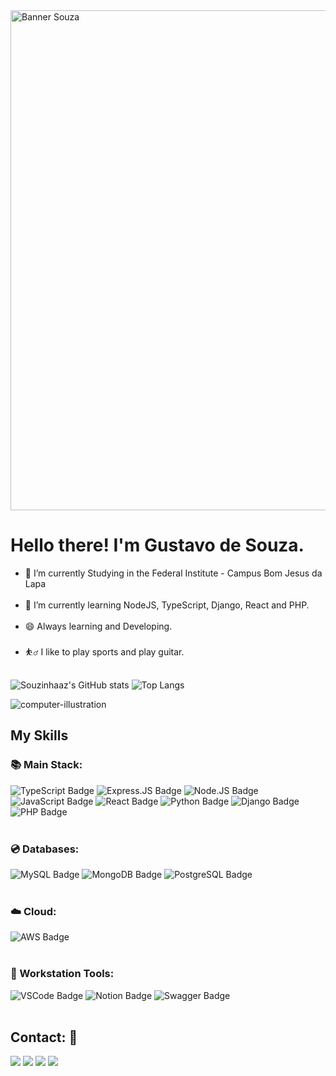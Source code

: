 <img src="banner_souza.png" alt="Banner Souza" width="800">

# Hello there! I'm Gustavo de Souza.

<ul>
  <li>🔭 I’m currently Studying in the Federal Institute - Campus Bom Jesus da Lapa</li> </br>
  
  <li>🌱 I’m currently learning NodeJS, TypeScript, Django, React and PHP.</li> </br>
  
  <li>😄 Always learning and Developing.</li> </br>
  
  <li>⛹️‍♂️ I like to play sports and play guitar.</li> </br>
</ul>

![Souzinhaaz's GitHub stats](https://github-readme-stats.vercel.app/api?username=souzinhaaz&theme=tokyonight)
![Top Langs](https://github-readme-stats.vercel.app/api/top-langs/?username=Souzinhaaz&layout=compact&langs_count=16&theme=tokyonight)  

![computer-illustration](https://github.com/user-attachments/assets/7684061d-bace-40f8-9f5e-9d02ec6525e9)

## My Skills

### 📚 Main Stack: </br>
<div style="display: inline_block">
  <img src="https://img.shields.io/badge/TypeScript-007ACC?style=for-the-badge&logo=typescript&logoColor=white" alt="TypeScript Badge" target="_blank">
  <img src="https://img.shields.io/badge/Express%20js-000000?style=for-the-badge&logo=express&logoColor=white" alt="Express.JS Badge" target="_blank">
  <img src="https://img.shields.io/badge/Node%20js-339933?style=for-the-badge&logo=nodedotjs&logoColor=white" alt="Node.JS Badge" target="_blank">
  <img src="https://img.shields.io/badge/JavaScript-F7DF1E?style=for-the-badge&logo=javascript&logoColor=black" alt="JavaScript Badge" target="_blank">
  <img src="https://img.shields.io/badge/React-61DAFB?style=for-the-badge&logo=react&logoColor=black" alt="React Badge" target="_blank">
  <img src="https://img.shields.io/badge/Python-3776AB?style=for-the-badge&logo=python&logoColor=white" alt="Python Badge" target="_blank">
  <img src="https://img.shields.io/badge/Django-092E20?style=for-the-badge&logo=django&logoColor=white" alt="Django Badge">
  <img src="https://img.shields.io/badge/PHP-777BB4?style=for-the-badge&logo=php&logoColor=white" alt="PHP Badge" target="_blank" />
</div> </br>

### 💿 Databases: </br>
<div style="display: inline_block">
  <img src="https://img.shields.io/badge/MySQL-4479A1?style=for-the-badge&logo=mysql&logoColor=white" alt="MySQL Badge">
  <img src="https://img.shields.io/badge/MongoDB-47A248?style=for-the-badge&logo=mongodb&logoColor=white" alt="MongoDB Badge">
  <img src="https://img.shields.io/badge/PostgreSQL-316192?style=for-the-badge&logo=postgresql&logoColor=white" alt="PostgreSQL Badge">
</div> </br>

### ☁️ Cloud: </br>
<div style="display: inline_block">
  <img src="https://img.shields.io/badge/Amazon_AWS-232F3E?style=for-the-badge&logo=amazonaws&logoColor=white" alt="AWS Badge">
</div> </br>


### 🔧 Workstation Tools: </br>
<div style="display: inline_block">
  <img src="https://img.shields.io/badge/VSCode-007ACC?style=for-the-badge&logo=visual-studio-code&logoColor=white" alt="VSCode Badge">
  <img src="https://img.shields.io/badge/Notion-000000?style=for-the-badge&logo=notion&logoColor=white" alt="Notion Badge">
  <img src="https://img.shields.io/badge/Swagger-85EA2D?style=for-the-badge&logo=Swagger&logoColor=white" alt="Swagger Badge">
</div> </br> 

## Contact: 📱
  <a href="https://www.youtube.com/channel/UC_jT3afzLKlpgllK4ohaLBA" target="_blank"><img src="https://img.shields.io/badge/YouTube-FF0000?style=for-the-badge&logo=youtube&logoColor=white" target="_blank"></a>
  <a href="https://instagram.com/souzalzx" target="_blank"><img src="https://img.shields.io/badge/-Instagram-%23E4405F?style=for-the-badge&logo=instagram&logoColor=white" target="_blank"></a>
 	<a href="https://www.twitch.tv/souzinhaaz" target="_blank"><img src="https://img.shields.io/badge/Twitch-9146FF?style=for-the-badge&logo=twitch&logoColor=white" target="_blank"></a>
  <a href = "mailto:gustavosouzabjl@gmail.com"><img src="https://img.shields.io/badge/-Gmail-%23333?style=for-the-badge&logo=gmail&logoColor=white" target="_blank"></a>
  
  

